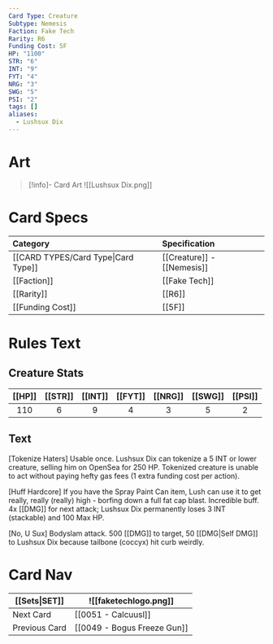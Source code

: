 ```yaml
---
Card Type: Creature
Subtype: Nemesis
Faction: Fake Tech
Rarity: R6
Funding Cost: 5F
HP: "1100"
STR: "6"
INT: "9"
FYT: "4"
NRG: "3"
SWG: "5"
PSI: "2"
tags: []
aliases:
  - Lushsux Dix
---
```

# Art

> [!info]- Card Art
> ![[Lushsux Dix.png]]

# Card Specs

| Category | Specification| 
| :--- | :--- |
| [[CARD TYPES/Card Type\|Card Type]] | [[Creature]] - [[Nemesis]] |  
| [[Faction]] | [[Fake Tech]] |  
| [[Rarity]] | [[R6]] |  
| [[Funding Cost]] | [[5F]] | 

# Rules Text  

## Creature Stats

| [[HP]] | [[STR]] | [[INT]] | [[FYT]] | [[NRG]] | [[SWG]] | [[PSI]] |
|:------:|:-------:|:-------:|:-------:|:-------:|:-------:|:-------:|
|  110   |    6    |    9    |    4    |    3    |    5    |    2    | 

## Text

[Tokenize Haters] Usable once. Lushsux Dix can tokenize a 5 INT or lower creature, selling him on OpenSea for 250 HP. Tokenized creature is unable to act without paying hefty gas fees (1 extra funding cost per action).  

[Huff Hardcore] If you have the Spray Paint Can item, Lush can use it to get really, really (really) high - borfing down a full fat cap blast. Incredible buff.
4x [[DMG]] for next attack; Lushsux Dix permanently loses 3 INT (stackable) and 100 Max HP.  

[No, U Sux] Bodyslam attack. 500 [[DMG]] to target, 50 [[DMG|Self DMG]] to Lushsux Dix because tailbone (coccyx) hit curb weirdly.  

# Card Nav

| [[Sets\|SET]]           | ![[faketechlogo.png]]          |
| ------------- | ------------------------------ |
| Next Card     | [[0051 - Calcuusl]] |
| Previous Card | [[0049 - Bogus Freeze Gun]]         |


